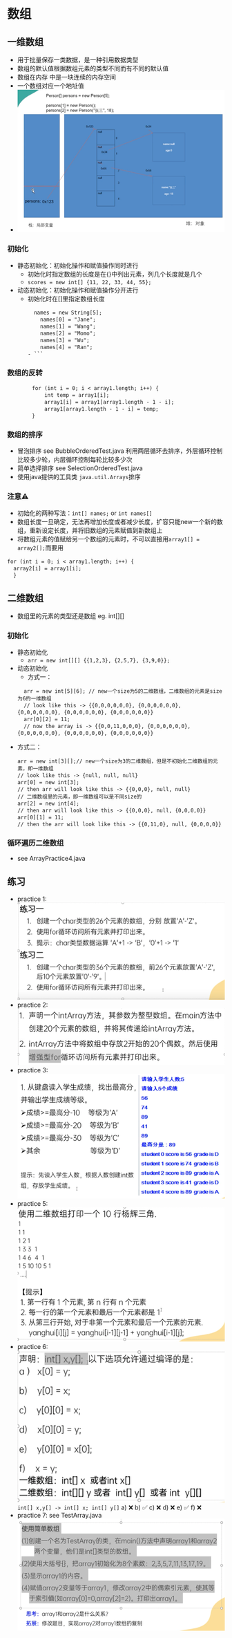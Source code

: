 # 数组
## 一维数组
- 用于批量保存一类数据，是一种引用数据类型
- 数组的默认值根据数组元素的类型不同而有不同的默认值
- 数组在内存 中是一块连续的内存空间
- 一个数组对应一个地址值
- ![img_1.png](img_1.png)

### 初始化
- 静态初始化：初始化操作和赋值操作同时进行
  - 初始化时指定数组的长度是在{}中列出元素，列几个长度就是几个
  - ```scores = new int[] {11, 22, 33, 44, 55};```
- 动态初始化：初始化操作和赋值操作分开进行
  - 初始化时在[]里指定数组长度
      ```
        names = new String[5];
          names[0] = "Jane";
          names[1] = "Wang";
          names[2] = "Momo";
          names[3] = "Wu";
          names[4] = "Ran";
      - ```

### 数组的反转
```
        for (int i = 0; i < array1.length; i++) {
            int temp = array1[i];
            array1[i] = array1[array1.length - 1 - i];
            array1[array1.length - 1 - i] = temp;
        }
```

### 数组的排序
- 冒泡排序 see BubbleOrderedTest.java
  利用两层循环去排序，外层循环控制比较多少轮，内层循环控制每轮比较多少次
- 简单选择排序
  see SelectionOrderedTest.java
- 使用java提供的工具类 `java.util.Arrays`排序

### 注意⚠️
  - 初始化的两种写法：`int[] names;` or `int names[]`
  - 数组长度一旦确定，无法再增加长度或者减少长度，扩容只能new一个新的数组，重新设定长度，并将旧数组的元素赋值到新数组上
  - 将数组元素的值赋给另一个数组的元素时，不可以直接用`array1[] = array2[];`而要用
  ```
  for (int i = 0; i < array1.length; i++) {
    array2[i] = array1[i];
    }
  ```

## 二维数组
- 数组里的元素的类型还是数组 eg. int[][]
### 初始化
- 静态初始化
  - `arr = new int[][] {{1,2,3}, {2,5,7}, {3,9,0}};`
- 动态初始化
  - 方式一：
  ```
    arr = new int[5][6]; // new一个size为5的二维数组，二维数组的元素是size为6的一维数组
    // look like this -> {{0,0,0,0,0,0}, {0,0,0,0,0,0}, {0,0,0,0,0,0}, {0,0,0,0,0,0}, {0,0,0,0,0,0}}
    arr[0][2] = 11;
    // now the array is -> {{0,0,11,0,0,0}, {0,0,0,0,0,0}, {0,0,0,0,0,0}, {0,0,0,0,0,0}, {0,0,0,0,0,0}}
  ```
- 方式二：
  ```
  arr = new int[3][];// new一个size为3的二维数组，但是不初始化二维数组的元素，即一维数组
  // look like this -> {null, null, null}
  arr[0] = new int[3];
  // then arr will look like this -> {{0,0,0}, null, null}
  // 二维数组里的元素，即一维数组可以是不同size的
  arr[2] = new int[4];
  // then arr will look like this -> {{0,0,0}, null, {0,0,0,0}}
  arr[0][1] = 11;
  // then the arr will look like this -> {{0,11,0}, null, {0,0,0,0}}
  ```
  
### 循环遍历二维数组
- see ArrayPractice4.java
## 练习
- practice 1: ![img.png](img.png)
- practice 2: ![img_2.png](img_2.png)
- practice 3: ![img_3.png](img_3.png)
- practice 5: ![img_4.png](img_4.png)
- practice 6: ![img_5.png](img_5.png)
  `int[] x,y[] -> int[] x; int[] y[]`
  a) ❌ b) ✅ c) ❌ d) ❌ e) ✅ f) ❌
- practice 7: see TestArray.java ![img_6.png](img_6.png)